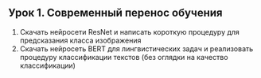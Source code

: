 ## Урок 1. Современный перенос обучения

1) Скачать нейросети ResNet и написать короткую процедуру для предсказания класса изображения
2) Скачать нейросеть BERT для лингвистических задач и реализовать процедуру классификации текстов (без оглядки на качество классификации)


